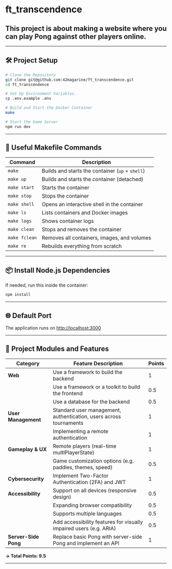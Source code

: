 # ft_transcendence

## This project is about making a website where you can play Pong against other players online.

---

## 🛠️ Project Setup
  ```bash
  # Clone the Repository
  git clone git@github.com:42magarine/ft_transcendence.git
  cd ft_transcendence

  # Set Up Environment Variables.
  cp .env.example .env

  # Build and Start the Docker Container
  make

  # Start the Game Server
  npm run dev
  ```

---

## 🔧 Useful Makefile Commands

| Command       | Description                                      |
| ------------- | ------------------------------------------------ |
| `make`        | Builds and starts the container (`up` + `shell`) |
| `make up`     | Builds and starts the container (detached)       |
| `make start`  | Starts the container                             |
| `make stop`   | Stops the container                              |
| `make shell`  | Opens an interactive shell in the container      |
| `make ls`     | Lists containers and Docker images               |
| `make logs`   | Shows container logs                             |
| `make clean`  | Stops and removes the container                  |
| `make fclean` | Removes all containers, images, and volumes      |
| `make re`     | Rebuilds everything from scratch                 |

---

## 📦 Install Node.js Dependencies

If needed, run this inside the container:
  ```bash
  npm install
  ```

---

## 🌐 Default Port

The application runs on [http://localhost:3000](http://localhost:3000)

---

## 🧩 Project Modules and Features

| Category             | Feature Description                                                | Points |
| -------------------- | ------------------------------------------------------------------ | ------ |
| **Web**              | Use a framework to build the backend                               | 1      |
|                      | Use a framework or a toolkit to build the frontend                 | 0.5    |
|                      | Use a database for the backend                                     | 0.5    |
| **User Management**  | Standard user management, authentication, users across tournaments | 1      |
|                      | Implementing a remote authentication                               | 1      |
| **Gameplay & UX**    | Remote players (real-time multIPlayerState)                             | 1      |
|                      | Game customization options (e.g. paddles, themes, speed)           | 0.5    |
| **Cybersecurity**    | Implement Two-Factor Authentication (2FA) and JWT                  | 1      |
| **Accessibility**    | Support on all devices (responsive design)                         | 0.5    |
|                      | Expanding browser compatibility                                    | 0.5    |
|                      | Supports multiple languages                                        | 0.5    |
|                      | Add accessibility features for visually impaired users (e.g. ARIA) | 0.5    |
| **Server-Side Pong** | Replace basic Pong with server-side Pong and implement an API      | 1      |

**→ Total Points: 9.5**

---

